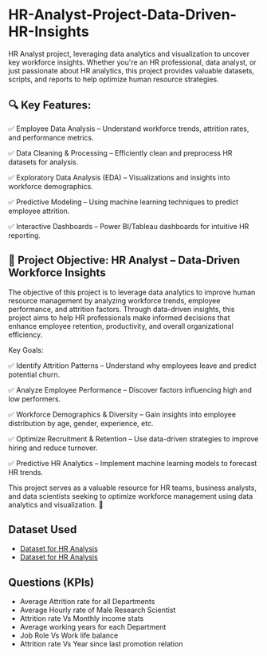 # HR-Analyst-Project-Data-Driven-HR-Insights
HR Analyst project, leveraging data analytics and visualization to uncover key workforce insights. Whether you're an HR professional, data analyst, or just passionate about HR analytics, this project provides valuable datasets, scripts, and reports to help optimize human resource strategies.

## 🔍 Key Features:
✅ Employee Data Analysis – Understand workforce trends, attrition rates, and performance metrics.

✅ Data Cleaning & Processing – Efficiently clean and preprocess HR datasets for analysis.

✅ Exploratory Data Analysis (EDA) – Visualizations and insights into workforce demographics.

✅ Predictive Modeling – Using machine learning techniques to predict employee attrition.

✅ Interactive Dashboards – Power BI/Tableau dashboards for intuitive HR reporting.

## 🎯 Project Objective: HR Analyst – Data-Driven Workforce Insights
The objective of this project is to leverage data analytics to improve human resource management by analyzing workforce trends, employee performance, and attrition factors. Through data-driven insights, this project aims to help HR professionals make informed decisions that enhance employee retention, productivity, and overall organizational efficiency.

Key Goals:

✅ Identify Attrition Patterns – Understand why employees leave and predict potential churn.

✅ Analyze Employee Performance – Discover factors influencing high and low performers.

✅ Workforce Demographics & Diversity – Gain insights into employee distribution by age, gender, experience, etc.

✅ Optimize Recruitment & Retention – Use data-driven strategies to improve hiring and reduce turnover.

✅ Predictive HR Analytics – Implement machine learning models to forecast HR trends.

This project serves as a valuable resource for HR teams, business analysts, and data scientists seeking to optimize workforce management using data analytics and visualization. 🚀

## Dataset Used
- <a href="https://github.com/abhinavm0010/HR-Analyst-Project-Data-Driven-HR-Insights/blob/main/HR_1.xlsx">Dataset for HR Analysis</a>
- <a href="https://github.com/abhinavm0010/HR-Analyst-Project-Data-Driven-HR-Insights/blob/main/HR_2.xlsx">Dataset for HR Analysis</a>

## Questions (KPIs)

- Average Attrition rate for all Departments 
- Average Hourly rate of Male Research Scientist
- Attrition rate Vs Monthly income stats
- Average working years for each Department
- Job Role Vs Work life balance
- Attrition rate Vs Year since last promotion relation
